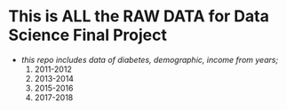 # This is ALL the RAW DATA for Data Science Final Project

- *this repo includes data of diabetes, demographic, income from years;*
  1) 2011-2012
  2) 2013-2014
  3) 2015-2016
  4) 2017-2018
